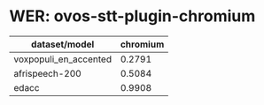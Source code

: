 
# WER: ovos-stt-plugin-chromium
|dataset/model|chromium|
|-|-|
| voxpopuli_en_accented | 0.2791 |
| afrispeech-200 | 0.5084 |
| edacc | 0.9908 |